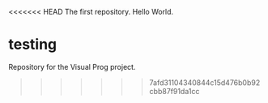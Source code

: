 <<<<<<< HEAD
The first repository. Hello World.

testing
=======
Repository for the Visual Prog project.
>>>>>>> 7afd31104340844c15d476b0b92cbb87f91da1cc
